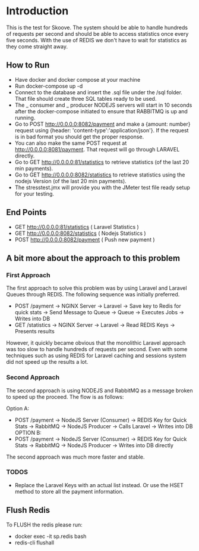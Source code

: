 # Introduction
This is the test for Skoove.
The system should be able to handle hundreds of requests per second and should be able to access statistics once every five seconds. With the use of REDIS we don't have to wait for statistics as they come straight away.

## How to Run
- Have docker and docker compose at your machine
- Run docker-compose up -d
- Connect to the database and insert the .sql file under the /sql folder. That file should create three SQL tables ready to be used.
- The _ consumer and _ producer NODEJS servers will start in 10 seconds after the docker-compose initiated to ensure that RABBITMQ is up and running.
- Go to POST http://0.0.0.0:8082/payment and make a {amount: number} request using {header: 'content-type':'application/json'}. If the request is in bad format you should get the proper response.
- You can also make the same POST request at http://0.0.0.0:8081/payment. That request will go through LARAVEL directly.
- Go to GET http://0.0.0.0:81/statistics to retrieve statistics (of the last 20 min payments).
- Go to GET http://0.0.0.0:8082/statistics to retrieve statistics using the nodejs Version (of the last 20 min payments).
- The stresstest.jmx will provide you with the JMeter test file ready setup for your testing.

## End Points
- GET http://0.0.0.0:81/statistics ( Laravel Statistics )
- GET http://0.0.0.0:8082/statistics ( Nodejs Statistics )
- POST http://0.0.0.0:8082/payment ( Push new payment )

## A bit more about the approach to this problem
### First Approach
The first approach to solve this problem was by using Laravel and Laravel Queues through REDIS.
The following sequence was initially preferred.

- POST /payment -> NGINX Server -> Laravel -> Save key to Redis for quick stats -> Send Message to Queue -> Queue -> Executes Jobs -> Writes into DB
- GET /statistics -> NGINX Server -> Laravel -> Read REDIS Keys -> Presents results

However, it quickly became obvious that the monolithic Laravel approach was too slow to handle hundreds of requests per second.
Even with some techniques such as using REDIS for Laravel caching and sessions system did not speed up the results a lot.

### Second Approach
The second approach is using NODEJS and RabbitMQ as a message broken to speed up the proceed.
The flow is as follows:

Option A:
- POST /payment -> NodeJS Server (Consumer) -> REDIS Key for Quick Stats -> RabbitMQ -> NodeJS Producer -> Calls Laravel -> Writes into DB
OPTION B:
- POST /payment -> NodeJS Server (Consumer) -> REDIS Key for Quick Stats -> RabbitMQ -> NodeJS Producer -> Writes into DB directly

The second approach was much more faster and stable.

### TODOS
- Replace the Laravel Keys with an actual list instead. Or use the HSET method to store all the payment information.

## Flush Redis
To FLUSH the redis please run:
- docker exec -it sp.redis bash
- redis-cli flushall
